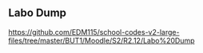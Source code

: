 ## Labo Dump

https://github.com/EDM115/school-codes-v2-large-files/tree/master/BUT1/Moodle/S2/R2.12/Labo%20Dump